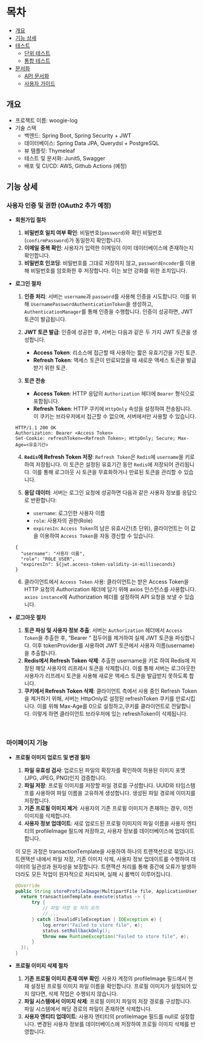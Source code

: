 # 목차

- [개요](#개요)
- [기능 상세](#기능-상세)
- [테스트](#테스트)
  - [단위 테스트](#단위-테스트)
  - [통합 테스트](#통합-테스트)
- [문서화](#문서화)
  - [API 문서화](#api-문서화)
  - [사용자 가이드](#사용자-가이드)

## 개요

- 프로젝트 이름: woogie-log
- 기술 스택
  - 백엔드: Spring Boot, Spring Security + JWT
  - 데이터베이스: Spring Data JPA, Querydsl + PostgreSQL
  - 뷰 템플릿: Thymeleaf
  - 테스트 및 문서화: Junit5, Swagger
  - 배포 및 CI/CD: AWS, Github Actions (예정)

## 기능 상세

### 사용자 인증 및 권한 (OAuth2 추가 예정)

- **회원가입 절차**

  1. **비밀번호 일치 여부 확인**: 비밀번호(`password`)와 확인 비밀번호(`confirmPassword`)가 동일한지 확인합니다.
  2. **이메일 중복 확인**: 사용자가 입력한 이메일이 이미 데이터베이스에 존재하는지 확인합니다.
  3. **비밀번호 인코딩**: 비밀번호를 그대로 저장하지 않고, `passwordEncoder`를 이용해 비밀번호를 암호화한 후 저장합니다. 이는 보안 강화를 위한 조치입니다.

- **로그인 절차**

    1. **인증 처리**: 서버는 `username`과 `password`를 사용해 인증을 시도합니다. 이를 위해 `UsernamePasswordAuthenticationToken`을 생성하고, `AuthenticationManager`를 통해
       인증을 수행합니다. 인증이 성공하면, JWT 토큰이 발급됩니다.

  2. **JWT 토큰 발급**: 인증에 성공한 후, 서버는 다음과 같은 두 가지 JWT 토큰을 생성합니다.

      - **Access Token**: 리소스에 접근할 때 사용하는 짧은 유효기간을 가진 토큰.
      - **Refresh Token**: 액세스 토큰이 만료되었을 때 새로운 액세스 토큰을 발급받기 위한 토큰.

  3. **토큰 전송**

      - **Access Token**: HTTP 응답의 `Authorization` 헤더에 `Bearer` 형식으로 포함됩니다.
      - **Refresh Token**: HTTP 쿠키에 `HttpOnly` 속성을 설정하여 전송됩니다. 이 쿠키는 브라우저에서 접근할 수 없으며, 서버에서만 사용할 수 있습니다.

  ```http
  HTTP/1.1 200 OK
  Authorization: Bearer <Access Token>
  Set-Cookie: refreshToken=<Refresh Token>; HttpOnly; Secure; Max-Age=<유효기간>
  ```

  4. **`Redis`에 Refresh Token 저장**: `Refresh Token`은 `Redis`에 `username`을 키로 하여 저장됩니다. 이 토큰은 설정된 유효기간 동안 `Redis`에 저장되어 관리됩니다. 이를 통해 로그아웃 시
     토큰을 무효화하거나 만료된 토큰을 관리할 수 있습니다.

  5. **응답 데이터**: 서버는 로그인 요청에 성공하면 다음과 같은 사용자 정보를 응답으로 반환합니다:

      - `username`: 로그인한 사용자 이름
      - `role`: 사용자의 권한(Role)
      - `expiresIn`: `Access Token`의 남은 유효시간(초 단위), 클라이언트는 이 값을 이용하여 `Access Token`을 자동 갱신할 수 있습니다.

  ```
  {
    "username": "사용자 이름",
    "role": "ROLE_USER",
    "expiresIn": ${jwt.access-token-validity-in-milliseconds}
  }
  ```

    6. 클라이언트에서 `Access Token` 사용: 클라이언트는 받은 Access Token을 HTTP 요청의 Authorization 헤더에 담기 위해 axios 인스턴스를 사용합니다. `axios instance`에
       Authorization 헤더를 설정하여 API 요청을 보낼 수 있습니다.

- **로그아웃 절차**

    1. **토큰 파싱 및 사용자 정보 추출**: 서버는 `Authorization` 헤더에서 `Access Token`을 추출한 후, “Bearer “ 접두어를 제거하여 실제 JWT 토큰을 파싱합니다. 이후 tokenProvider를 사용하여
       JWT 토큰에서 사용자 이름(username)을 추출합니다.
    2. **Redis에서 Refresh Token 삭제**: 추출한 username을 키로 하여 Redis에 저장된 해당 사용자의 리프레시 토큰을 삭제합니다. 이를 통해 서버는 로그아웃한 사용자가 리프레시 토큰을 사용해 새로운 액세스 토큰을
       발급받지 못하도록 합니다.
    3. **쿠키에서 Refresh Token 삭제**: 클라이언트 측에서 사용 중인 Refresh Token을 제거하기 위해, 서버는 HttpOnly로 설정된 refreshToken 쿠키를 만료시킵니다. 이를 위해 Max-Age를 0으로
       설정하고,쿠키를 클라이언트로 전달합니다. 이렇게 하면 클라이언트 브라우저에 있는 refreshToken이 삭제됩니다.

<br>

### 마이페이지 기능

- **프로필 이미지 업로드 및 변경 절차**

    1. **파일 유효성 검사**: 업로드된 파일의 확장자를 확인하여 허용된 이미지 포맷(JPG, JPEG, PNG)인지 검증합니다.
    2. **파일 저장**: 프로필 이미지를 저장할 파일 경로를 구성합니다. UUID와 타임스탬프를 사용하여 파일 이름을 고유하게 생성합니다. 생성된 파일 경로에 이미지를 저장합니다.
    3. **기존 프로필 이미지 제거**: 사용자의 기존 프로필 이미지가 존재하는 경우, 이전 이미지를 삭제합니다.
    4. **사용자 정보 업데이트**: 새로 업로드된 프로필 이미지의 파일 이름을 사용자 엔티티의 profileImage 필드에 저장하고, 사용자 정보를 데이터베이스에 업데이트합니다.

  이 모든 과정은 transactionTemplate을 사용하여 하나의 트랜잭션으로 묶입니다. 트랜잭션 내에서 파일 저장, 기존 이미지 삭제, 사용자 정보 업데이트를 수행하여 데이터의 일관성과 원자성을 보장합니다. 트랜잭션 처리를 통해 중간에 오류가
  발생하더라도 모든 작업이 원자적으로 처리되며, 실패 시 롤백이 이루어집니다.

  ```java
  @Override
  public String storeProfileImage(MultipartFile file, ApplicationUser currentUser) {
    return transactionTemplate.execute(status -> {
        try {
            // 파일 저장 및 처리 로직
            // ...
        } catch (InvalidFileException | IOException e) {
            log.error("Failed to store file", e);
            status.setRollbackOnly();
            throw new RuntimeException("Failed to store file", e);
        }
    });
  }
  ```

- **프로필 이미지 삭제 절차**

    1. **기존 프로필 이미지 존재 여부 확인**: 사용자 계정의 profileImage 필드에서 현재 설정된 프로필 이미지 파일 이름을 확인합니다. 프로필 이미지가 설정되어 있지 않다면, 삭제 작업은 수행되지 않습니다.
    2. **파일 시스템에서 이미지 삭제**: 프로필 이미지 파일의 저장 경로를 구성합니다. 파일 시스템에서 해당 경로의 파일이 존재하면 삭제합니다.
    3. **사용자 엔티티 업데이트**: 사용자 엔티티의 profileImage 필드를 null로 설정합니다. 변경된 사용자 정보를 데이터베이스에 저장하여 프로필 이미지 삭제를 반영합니다.

    <!--

### 게시글 관리

- 게시글 등록

  - 비동기 처리

    - 이미지나 동영상 업로드 후 썸네일을 생성하거나 외부 API 호출이 필요한 작업을 Kafka를 통해 비동기적으로 처리할 수 있습니다.

    - 사용 예시:  
      사용자가 블로그에 이미지를 업로드하면, 이를 Kafka로 전송하고 백그라운드에서 썸네일을 생성하는 작업을 처리합니다.
      Kafka에 저장된 메시지를 처리하는 소비자는 작업이 완료되면 결과를 데이터베이스에 저장하거나 사용자에게 알림을 보낼 수 있습니다.

- 게시글 조회
  - 게시글의 수가 많아지는 경우 처리
  - 필터링
  - 검색 기능
  - markdown 에디터를 이용해서 markdown preview 제공
- 게시글 수정
- 게시글 삭제

### 마이페이지

- 프로필 이미지 추가
- 댓글 알림 설정
- 회원 탈퇴

- [ ] 게시글 목록 필터링(내 글 모아보기), 검색 기능 추가
- [ ] 회원 권한 추가, velog 글 크롤링 작업
- [ ] 웹소켓 적용

## 테스트

- Repository -> Service -> Controller -> Integration Test
- Jacoco 적용

## 문서화

- Spring Rest docs + Swagger

-->
